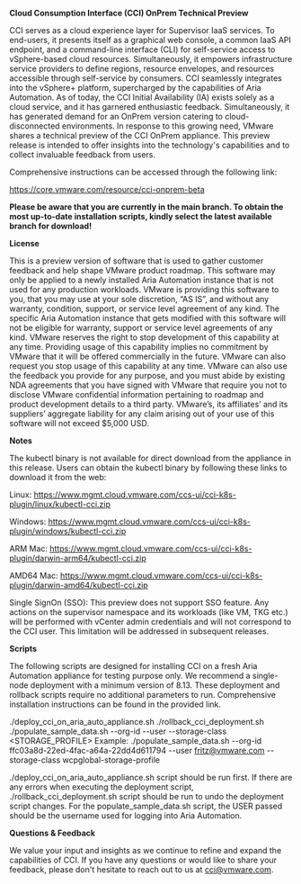 **Cloud Consumption Interface (CCI) OnPrem Technical Preview**

CCI serves as a cloud experience layer for Supervisor IaaS services. To end-users, it presents itself as a graphical web console, a common IaaS API endpoint, and a command-line interface (CLI) for self-service access to vSphere-based cloud resources. Simultaneously, it empowers infrastructure service providers to define regions, resource envelopes, and resources accessible through self-service by consumers. CCI seamlessly integrates into the vSphere+ platform, supercharged by the capabilities of Aria Automation. As of today, the CCI Initial Availability (IA) exists solely as a cloud service, and it has garnered enthusiastic feedback. Simultaneously, it has generated demand for an OnPrem version catering to cloud-disconnected environments. In response to this growing need, VMware shares a technical preview of the CCI OnPrem appliance. This preview release is intended to offer insights into the technology's capabilities and to collect invaluable feedback from users.

Comprehensive instructions can be accessed through the following link:

https://core.vmware.com/resource/cci-onprem-beta

**Please be aware that you are currently in the main branch. To obtain the most up-to-date installation scripts, kindly select the latest available branch for download!**


**License**

This is a preview version of software that is used to gather customer feedback and help shape VMware product roadmap. This software may only be applied to a newly installed Aria Automation instance that is not used for any production workloads. VMware is providing this software to you, that you may use at your sole discretion, “AS IS”, and without any warranty, condition, support, or service level agreement of any kind. The specific Aria Automation instance that gets modified with this software will not be eligible for warranty, support or service level agreements of any kind. VMware reserves the right to stop development of this capability at any time. Providing usage of this capability implies no commitment by VMware that it will be offered commercially in the future. VMware can also request you stop usage of this capability at any time. VMware can also use the feedback you provide for any purpose, and you must abide by existing NDA agreements that you have signed with VMware that require you not to disclose VMware confidential information pertaining to roadmap and product development details to a third party. VMware’s, its affiliates’ and its suppliers’ aggregate liability for any claim arising out of your use of this software will not exceed $5,000 USD.

**Notes**

The kubectl binary is not available for direct download from the appliance in this release. Users can obtain the kubectl binary by following these links to download it from the web:

Linux: https://www.mgmt.cloud.vmware.com/ccs-ui/cci-k8s-plugin/linux/kubectl-cci.zip

Windows: https://www.mgmt.cloud.vmware.com/ccs-ui/cci-k8s-plugin/windows/kubectl-cci.zip

ARM Mac: https://www.mgmt.cloud.vmware.com/ccs-ui/cci-k8s-plugin/darwin-arm64/kubectl-cci.zip

AMD64 Mac: https://www.mgmt.cloud.vmware.com/ccs-ui/cci-k8s-plugin/darwin-amd64/kubectl-cci.zip


Single SignOn (SSO): This preview does not support SSO feature. Any actions on the supervisor namespace and its workloads (like VM, TKG etc.) will be performed with vCenter admin credentials and will not correspond to the CCI user. This limitation will be addressed in subsequent releases.

**Scripts**

The following scripts are designed for installing CCI on a fresh Aria Automation appliance for testing purpose only. We recommend a single-node deployment with a minimum version of 8.13. These deployment and rollback scripts require no additional parameters to run. Comprehensive installation instructions can be found in the provided link. 

./deploy_cci_on_aria_auto_appliance.sh
./rollback_cci_deployment.sh
./populate_sample_data.sh --org-id <UUID> --user <USER> --storage-class <STORAGE_PROFILE>
Example: ./populate_sample_data.sh --org-id ffc03a8d-22ed-4fac-a64a-22dd4d611794 --user fritz@vmware.com --storage-class wcpglobal-storage-profile


 ./deploy_cci_on_aria_auto_appliance.sh script should be run first. If there are any errors when executing the deployment script, ./rollback_cci_deployment.sh script should be run to undo the deployment script changes.
For the populate_sample_data.sh script, the USER passed should be the username used for logging into Aria Automation.

**Questions & Feedback**

We value your input and insights as we continue to refine and expand the capabilities of CCI. If you have any questions or would like to share your feedback, please don't hesitate to reach out to us at cci@vmware.com. 
